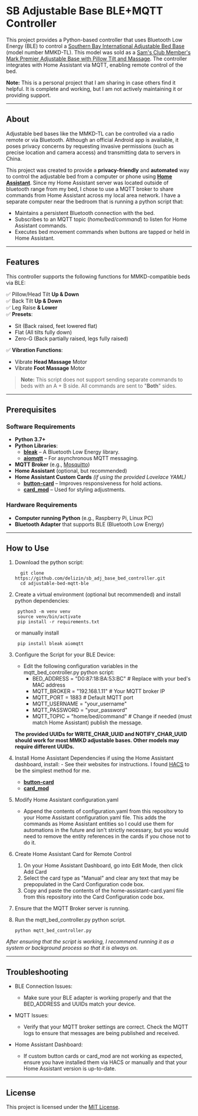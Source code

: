 # SB Adjustable Base BLE+MQTT Controller

This project provides a Python-based controller that uses Bluetooth Low Energy (BLE) to control a [Southern Bay International Adjustable Bed Base](https://southbayinternational.com/collections/adjustable-bases) (model number MMKD-TL). This model was sold as a [Sam's Club Member's Mark Premier Adjustable Base with Pillow Tilt and Massage](https://www.samsclub.com/p/members-mark-adjustable-bed-base-massage-wireless-remote-app-usb/prod22421683). The controller integrates with Home Assistant via MQTT, enabling remote control of the bed.

**Note:** This is a personal project that I am sharing in case others find it helpful. It is complete and working, but I am not actively maintaining it or providing support.

---

## About

Adjustable bed bases like the MMKD-TL can be controlled via a radio remote or via Bluetooth. Although an official Android app is available, it poses privacy concerns by requesting invasive permissions (such as precise location and camera access) and transmitting data to servers in China.

This project was created to provide a **privacy-friendly** and **automated** way to control the adjustable bed from a computer or phone using [**Home Assistant**](https://www.home-assistant.io/). Since my Home Assistant server was located outside of bluetooth range from my bed, I chose to use a MQTT broker to share commands from Home Assistant across my local area network. I have a separate computer near the bedroom that is running a python script that:

- Maintains a persistent Bluetooth connection with the bed.
- Subscribes to an MQTT topic (*home/bed/command*) to listen for Home Assistant commands.
- Executes bed movement commands when buttons are tapped or held in Home Assistant.

---

## Features

This controller supports the following functions for MMKD-compatible beds via BLE:

✅ Pillow/Head Tilt **Up & Down**  
✅ Back Tilt **Up & Down**  
✅ Leg Raise **& Lower**  
✅ **Presets**:
   - Sit (Back raised, feet lowered flat)
   - Flat (All tilts fully down)
   - Zero-G (Back partially raised, legs fully raised)

✅ **Vibration Functions**:
   - Vibrate **Head Massage** Motor
   - Vibrate **Foot Massage** Motor 

> **Note:** This script does not support sending separate commands to beds with an A + B side. All commands are sent to "**Both**" sides.

---

## Prerequisites

### **Software Requirements**
- **Python 3.7+**
- **Python Libraries**:
  - [**bleak**](https://github.com/hbldh/bleak) – A Bluetooth Low Energy library.
  - [**aiomqtt**](https://pypi.org/project/aiomqtt/) – For asynchronous MQTT messaging.
- **MQTT Broker** (e.g., [Mosquitto](https://github.com/home-assistant/addons/blob/master/mosquitto/DOCS.md))
- **Home Assistant** (optional, but recommended)
- **Home Assistant Custom Cards** *(if using the provided Lovelace YAML)*
  - [**button-card**](https://github.com/custom-cards/button-card) – Improves responsiveness for hold actions.
  - [**card_mod**](https://github.com/thomasloven/lovelace-card-mod) – Used for styling adjustments.

### **Hardware Requirements**
- **Computer running Python** (e.g., Raspberry Pi, Linux PC)
- **Bluetooth Adapter** that supports BLE (Bluetooth Low Energy)

---

## How to Use
1. Download the python script:

         git clone https://github.com/delizin/sb_adj_base_bed_controller.git
         cd adjustable-bed-mqtt-ble

3. Create a virtual environment (optional but recommended) and install python dependencies:
   
        python3 -m venv venv
        source venv/bin/activate
        pip install -r requirements.txt

   or manually install

        pip install bleak aiomqtt

5. Configure the Script for your BLE Device:
   - Edit the following configuration variables in the mqtt_bed_controller.py python script:
     - BED_ADDRESS = "D0:87:18:BA:53:BC"  # Replace with your bed's MAC address
     - MQTT_BROKER = "192.168.1.11"       # Your MQTT broker IP
     - MQTT_PORT = 1883                    # Default MQTT port
     - MQTT_USERNAME = "your_username"
     - MQTT_PASSWORD = "your_password"
     - MQTT_TOPIC = "home/bed/command"      # Change if needed (must match Home Assistant)
publish the message.

   **The provided UUIDs for WRITE_CHAR_UUID and NOTIFY_CHAR_UUID should work for most MMKD adjustable bases. Other models may require different UUIDs.**

6. Install Home Assistant Dependencies if using the Home Assistant dashboard, install: - See their websites for instructions. I found [HACS](https://www.hacs.xyz/) to be the simplest method for me.
   - [**button-card**](https://github.com/custom-cards/button-card)
   - [**card_mod**](https://github.com/thomasloven/lovelace-card-mod)
8. Modify Home Assistant configuration.yaml
   - Append the contents of configuration.yaml from this repository to your Home Assistant configuration.yaml file. This adds the commands as Home Assistant entities so I could use them for automations in the future and isn't strictly necessary, but you would need to remove the entity references in the cards if you chose not to do it.
10. Create Home Assistant Card for Remote Control
    1. On your Home Assistant Dashboard, go into Edit Mode, then click Add Card
    2. Select the card type as "Manual" and clear any text that may be prepopulated in the Card Configuration code box.
    3. Copy and paste the contents of the home-assistant-card.yaml file from this repository into the Card Configuration code box.
11. Ensure that the MQTT Broker server is running.
12. Run the mqtt_bed_controller.py python script.

        python mqtt_bed_controller.py

*After ensuring that the script is working, I recommend running it as a system or background process so that it is always on.*

---

## Troubleshooting
- BLE Connection Issues:
  - Make sure your BLE adapter is working properly and that the BED_ADDRESS and UUIDs match your device.

- MQTT Issues:
  - Verify that your MQTT broker settings are correct. Check the MQTT logs to ensure that messages are being published and received.

- Home Assistant Dashboard:
  - If custom button cards or card_mod are not working as expected, ensure you have installed them via HACS or manually and that your Home Assistant version is up-to-date.

---

## License
This project is licensed under the [MIT License](https://en.wikipedia.org/wiki/MIT_License).
